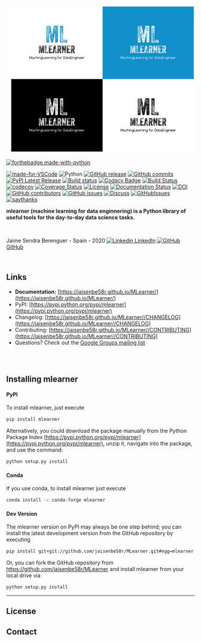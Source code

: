 
![](./docs/sources/img/Carpeta.PNG)

[![forthebadge made-with-python](http://ForTheBadge.com/images/badges/made-with-python.svg)](https://www.python.org/)

[![made-for-VSCode](https://img.shields.io/badge/Made%20for-VSCode-1f425f.svg)](https://code.visualstudio.com/)
![Python](https://img.shields.io/badge/python-3.6%20%7C%203.7%20%7C%203.8-blue)
[![GitHub release](https://img.shields.io/github/release/jaisenbe58r/MLearner.svg)](https://GitHub.com/jaisenbe58r/MLearner/releases/)
[![GitHub commits](https://img.shields.io/github/commits-since/jaisenbe58r/MLearner/v0.0.5.svg)](https://GitHub.com/jaisenbe58r/MLearner/commit/)
[![PyPI Latest Release](https://badge.fury.io/py/matplotlib.svg)](https://pypi.org/project/mlearner/)
[![Build status](https://ci.appveyor.com/api/projects/status/7vx20e0h5dxcyla2/branch/master?svg=true)](https://ci.appveyor.com/project/jaisenbe58r/MLearner/branch/master)
[![Codacy Badge](https://api.codacy.com/project/badge/Grade/68209df46c8240b887db5ae5fa3cb410)](https://www.codacy.com/manual/jaisenbe58r/MLearner?utm_source=github.com&amp;utm_medium=referral&amp;utm_content=jaisenbe58r/MLearner&amp;utm_campaign=Badge_Grade)
[![Build Status](https://travis-ci.org/jaisenbe58r/MLearner.svg?branch=master)](https://travis-ci.org/jaisenbe58r/MLearner)
[![codecov](https://codecov.io/gh/jaisenbe58r/MLearner/branch/master/graph/badge.svg)](https://codecov.io/gh/jaisenbe58r/MLearner)
[![Coverage Status](https://coveralls.io/repos/github/jaisenbe58r/MLearner/badge.svg?branch=master)](https://coveralls.io/github/jaisenbe58r/MLearner?branch=master)
[![License](https://img.shields.io/badge/license-MIT-ORANGE.svg)](https://github.com/jaisenbe58r/MLearner/blob/master/LICENSE)
[![Documentation Status](https://readthedocs.org/projects/ansicolortags/badge/?version=latest)](http://ansicolortags.readthedocs.io/?badge=latest)
[![DOI](https://zenodo.org/badge/256283484.svg)](https://zenodo.org/badge/latestdoi/256283484)
[![GitHub contributors](https://img.shields.io/github/contributors/jaisenbe58r/MLearner.svg)](https://GitHub.com/jaisenbe58r/MLearner/graphs/contributors/)
[![GitHub issues](https://img.shields.io/github/issues/jaisenbe58r/MLearner.svg)](https://GitHub.com/jaisenbe58r/MLearner/issues/)
[![Discuss](https://img.shields.io/badge/discuss-DISCORD-PURPLE.svg)](https://discord.gg/HUxahg)
[![GitHubIssues](https://img.shields.io/badge/issue_tracking-github-violet.svg)](https://github.com/jaisenbe58r/MLearner/issues)
[![saythanks](https://img.shields.io/badge/say-thanks-ff69b4.svg)](https://saythanks.io/to/kennethreitz)





**mlearner (machine learning for data enginnering) is a Python library of useful tools for the day-to-day data science tasks.**

<br>

Jaime Sendra Berenguer - Spain - 2020
[![Linkedin](https://i.stack.imgur.com/gVE0j.png) LinkedIn](www.linkedin.com/in/jaisenbe)
[![GitHub](https://i.stack.imgur.com/tskMh.png) GitHub](https://github.com/jaisenbe58r)



<br>

## Links

- **Documentation:** [https://jaisenbe58r.github.io/MLearner/](https://jaisenbe58r.github.io/MLearner/)
- PyPI: [https://pypi.python.org/pypi/mlearner](https://pypi.python.org/pypi/mlearner)
- Changelog: [https://jaisenbe58r.github.io/MLearner//CHANGELOG](https://jaisenbe58r.github.io/MLearner//CHANGELOG)
- Contributing: [https://jaisenbe58r.github.io/MLearner//CONTRIBUTING](https://jaisenbe58r.github.io/MLearner//CONTRIBUTING)
- Questions? Check out the [Google Groups mailing list](https://groups.google.com/forum/#!forum/mlearner)

<br>
<br>

## Installing mlearner

#### PyPI

To install mlearner, just execute  

```bash
pip install mlearner  
```

Alternatively, you could download the package manually from the Python Package Index [https://pypi.python.org/pypi/mlearner](https://pypi.python.org/pypi/mlearner), unzip it, navigate into the package, and use the command:

```bash
python setup.py install
```

#### Conda
If you use conda, to install mlearner just execute

```bash
conda install -c conda-forge mlearner 
```

#### Dev Version

The mlearner version on PyPI may always be one step behind; you can install the latest development version from the GitHub repository by executing

```bash
pip install git+git://github.com/jaisenbe58r/MLearner.git#egg=mlearner
```

Or, you can fork the GitHub repository from https://github.com/jaisenbe58r/MLearner and install mlearner from your local drive via

```bash
python setup.py install
```


---

## License


## Contact

